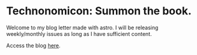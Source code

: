 # Technonomicon: Summon the book.

Welcome to my blog letter made with astro. I will be releasing weekly/monthly issues as long as I have sufficient content.

Access the blog [here](https://blog.sridharkedlaya.xyz).
